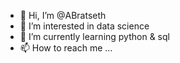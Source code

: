 - 👋 Hi, I’m @ABratseth
- 👀 I’m interested in data science
- 🌱 I’m currently learning python & sql
- 📫 How to reach me ...

<!---
ABratseth/ABratseth is a ✨ special ✨ repository because its `README.md` (this file) appears on your GitHub profile.
You can click the Preview link to take a look at your changes.
--->
